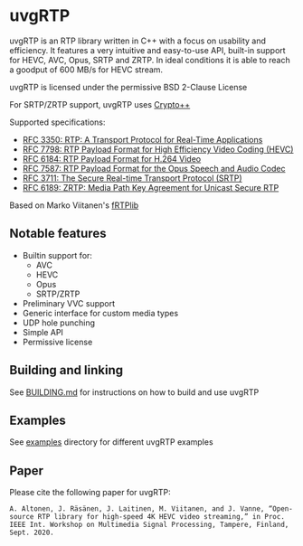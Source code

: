 # uvgRTP

uvgRTP is an RTP library written in C++ with a focus on usability and efficiency. It features a very intuitive and easy-to-use API, built-in support for HEVC, AVC, Opus, SRTP and ZRTP. In ideal conditions it is able to reach a goodput of 600 MB/s for HEVC stream.

uvgRTP is licensed under the permissive BSD 2-Clause License

For SRTP/ZRTP support, uvgRTP uses [Crypto++](https://www.cryptopp.com/)

Supported specifications:
   * [RFC 3350: RTP: A Transport Protocol for Real-Time Applications](https://tools.ietf.org/html/rfc3550)
   * [RFC 7798: RTP Payload Format for High Efficiency Video Coding (HEVC)](https://tools.ietf.org/html/rfc7798)
   * [RFC 6184: RTP Payload Format for H.264 Video](https://tools.ietf.org/html/rfc6184)
   * [RFC 7587: RTP Payload Format for the Opus Speech and Audio Codec](https://tools.ietf.org/html/rfc7587)
   * [RFC 3711: The Secure Real-time Transport Protocol (SRTP)](https://tools.ietf.org/html/rfc3711)
   * [RFC 6189: ZRTP: Media Path Key Agreement for Unicast Secure RTP](https://tools.ietf.org/html/rfc6189)

Based on Marko Viitanen's [fRTPlib](https://github.com/fador/fRTPlib)

## Notable features

* Builtin support for:
    * AVC
    * HEVC
    * Opus
    * SRTP/ZRTP
* Preliminary VVC support
* Generic interface for custom media types
* UDP hole punching
* Simple API
* Permissive license

## Building and linking

See [BUILDING.md](BUILDING.md) for instructions on how to build and use uvgRTP

## Examples

See [examples](examples/) directory for different uvgRTP examples

## Paper

Please cite the following paper for uvgRTP:

```A. Altonen, J. Räsänen, J. Laitinen, M. Viitanen, and J. Vanne, “Open-source RTP library for high-speed 4K HEVC video streaming,” in Proc. IEEE Int. Workshop on Multimedia Signal Processing, Tampere, Finland, Sept. 2020.```
